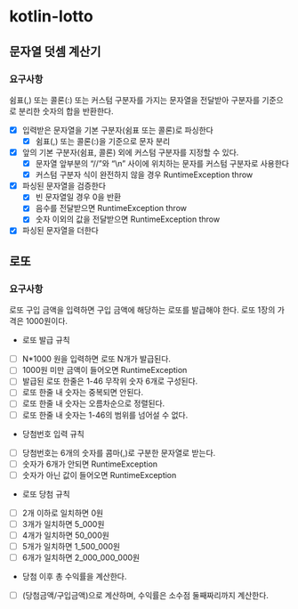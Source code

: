 # kotlin-lotto

## 문자열 덧셈 계산기

### 요구사항

쉼표(,) 또는 콜론(:) 또는 커스텀 구분자를 가지는 문자열을 전달받아 구분자를 기준으로 분리한 숫자의 합을 반환한다.

- [x] 입력받은 문자열을 기본 구분자(쉼표 또는 콜론)로 파싱한다
    - [x] 쉼표(,) 또는 콜론(:)을 기준으로 문자 분리
- [x] 앞의 기본 구분자(쉼표, 콜론) 외에 커스텀 구분자를 지정할 수 있다.
    - [x] 문자열 앞부분의 “//”와 “\n” 사이에 위치하는 문자를 커스텀 구분자로 사용한다
    - [x] 커스텀 구분자 식이 완전하지 않을 경우 RuntimeException throw
- [x] 파싱된 문자열을 검증한다
    - [x] 빈 문자열일 경우 0을 반환
    - [x] 음수를 전달받으면 RuntimeException throw
    - [x] 숫자 이외의 값을 전달받으면 RuntimeException throw
- [x] 파싱된 문자열을 더한다

## 로또

### 요구사항

로또 구입 금액을 입력하면 구입 금액에 해당하는 로또를 발급해야 한다.
로또 1장의 가격은 1000원이다.

- 로또 발급 규칙
- [ ] N*1000 원을 입력하면 로또 N개가 발급된다.
- [ ] 1000원 미만 금액이 들어오면 RuntimeException
- [ ] 발급된 로또 한줄은 1-46 무작위 숫자 6개로 구성된다.
- [ ] 로또 한줄 내 숫자는 중복되면 안된다.
- [ ] 로또 한줄 내 숫자는 오름차순으로 정렬된다.
- [ ] 로또 한줄 내 숫자는 1-46의 범위를 넘어설 수 없다.

- 당첨번호 입력 규칙
- [ ] 당첨번호는 6개의 숫자를 콤마(,)로 구분한 문자열로 받는다.
- [ ] 숫자가 6개가 안되면 RuntimeException
- [ ] 숫자가 아닌 값이 들어오면 RuntimeException

- 로또 당첨 규칙
- [ ] 2개 이하로 일치하면 0원
- [ ] 3개가 일치하면 5_000원
- [ ] 4개가 일치하면 50_000원
- [ ] 5개가 일치하면 1_500_000원
- [ ] 6개가 일치하면 2_000_000_000원

- 당첨 이후 총 수익률을 계산한다.
- [ ] (당첨금액/구입금액)으로 계산하며, 수익률은 소수점 둘째짜리까지 계산한다.
